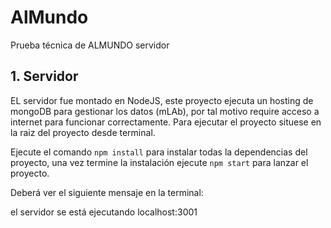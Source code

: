 # AlMundo

Prueba técnica de ALMUNDO servidor

## 1. Servidor

EL servidor fue montado en NodeJS, este proyecto ejecuta un hosting de mongoDB para gestionar los datos (mLAb), por tal motivo require acceso a internet para funcionar correctamente.
Para ejecutar el proyecto situese en la raiz del proyecto desde terminal. 

Ejecute el comando `npm install` para instalar todas la dependencias del proyecto, una vez termine la instalación ejecute  `npm start` para lanzar el proyecto.

Deberá ver el siguiente mensaje en la terminal:

  el servidor se está ejecutando localhost:3001